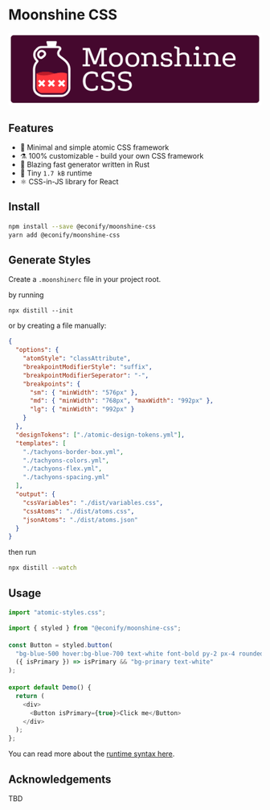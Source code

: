 # Moonshine CSS

![](./docs/logo.svg)

## Features

- 🥃 Minimal and simple atomic CSS framework
- ⚗️ 100% customizable - build your own CSS framework
- 🦀 Blazing fast generator written in Rust
- 🐜 Tiny `1.7 kB` runtime
- ⚛️ CSS-in-JS library for React

## Install

```bash
npm install --save @econify/moonshine-css
yarn add @econify/moonshine-css
```

## Generate Styles

Create a `.moonshinerc` file in your project root.

by running

```
npx distill --init
```

or by creating a file manually:

```json
{
  "options": {
    "atomStyle": "classAttribute",
    "breakpointModifierStyle": "suffix",
    "breakpointModifierSeperator": "-",
    "breakpoints": {
      "sm": { "minWidth": "576px" },
      "md": { "minWidth": "768px", "maxWidth": "992px" },
      "lg": { "minWidth": "992px" }
    }
  },
  "designTokens": ["./atomic-design-tokens.yml"],
  "templates": [
    "./tachyons-border-box.yml",
    "./tachyons-colors.yml",
    "./tachyons-flex.yml",
    "./tachyons-spacing.yml"
  ],
  "output": {
    "cssVariables": "./dist/variables.css",
    "cssAtoms": "./dist/atoms.css",
    "jsonAtoms": "./dist/atoms.json"
  }
}
```

then run

```bash
npx distill --watch
```

## Usage

```js
import "atomic-styles.css";
```

```js
import { styled } from "@econify/moonshine-css";

const Button = styled.button(
  "bg-blue-500 hover:bg-blue-700 text-white font-bold py-2 px-4 rounded",
  ({ isPrimary }) => isPrimary && "bg-primary text-white"
);

export default Demo() {
  return (
    <div>
      <Button isPrimary={true}>Click me</Button>
    </div>
  );
};
```

You can read more about the [runtime syntax here](./docs/RUNTIME.md).

## Acknowledgements

TBD

